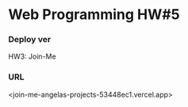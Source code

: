# Web Programming HW#5

### Deploy ver

HW3: Join-Me

### URL

<join-me-angelas-projects-53448ec1.vercel.app>